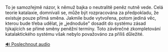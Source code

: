 
To je samozřejmě názor, k němuž bajka o neutralitě peněz nutně vede. Celá teorie katalaxie, domnívali se, může být rozpracována za předpokladu, že existuje pouze přímá směna. Jakmile bude vytvořena, potom jediná věc, kterou bude třeba udělat, je „jednoduše" dosadit do systému zásad týkajících se přímé směny peněžní termíny. Toto závěrečné zkompletování katalaktického systému však nebylo považováno za příliš důležité.

[🔊 Poslechnout audio](/data/7-paragraphs/audio/chapter_42/para_001-To-je-samozejm-nzor-k-nmu-bajka-o-neutralit.mp3)
